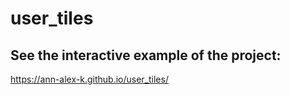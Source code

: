 # user_tiles

## See the interactive example of the project:

https://ann-alex-k.github.io/user_tiles/
